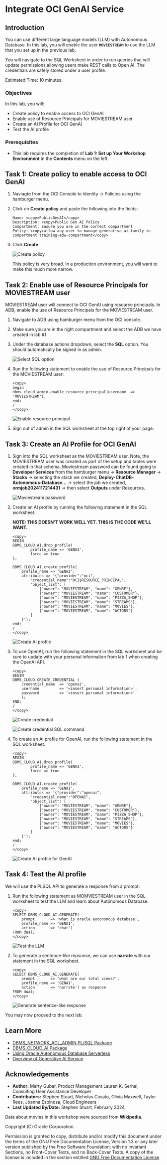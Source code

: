 # Integrate OCI GenAI Service

## Introduction

You can use different large language models (LLM) with Autonomous Database. In this lab, you will enable the user **`MOVIESTREAM`** to use the LLM that you set up in the previous lab.

You will navigate to the SQL Worksheet in order to run queries that will update permissions allowing users make REST calls to Open AI. The credentials are safely stored under a user profile.

Estimated Time: 10 minutes.

### Objectives

In this lab, you will:
* Create policy to enable access to OCI GenAI
* Enable use of Resource Principals for MOVIESTREAM user
* Create an AI Profile for OCI GenAI
* Test the AI profile


### Prerequisites
- This lab requires the completion of **Lab 1: Set up Your Workshop Environment** in the **Contents** menu on the left.

## Task 1: Create policy to enable access to OCI GenAI

1. Naviagte from the OCI Console to Identity -> Policies using the hamburger menu. 

2. Click on **Create policy** and paste the following into the fields:

    ```
    Name: <copy>PublicGenAI</copy>
    Description: <copy>Public Gen AI Policy
    Compartment: Ensure you are in the correct compartment
    Policy: <copy>allow any-user to manage generative-ai-family in compartment training-adw-compartment</copy>
    ```
3. Click **Create**

    ![Create policy](./images/create-policy.png "")
    
    This policy is very broad. In a production environment, you will want to make this much more narrow.

## Task 2: Enable use of Resource Principals for MOVIESTREAM user

MOVIESTREAM user will connect to OCI GenAI using resource principals. In ADB, enable the use of Resource Principals for the MOVIESTREAM user.

1. Navigate to ADB using hamburger menu from the OCI console. 

2. Make sure you are in the right compartment and select the ADB we have created in lab #1. 

3. Under the database actions dropdown, select the **SQL** option. You should automatically be signed in as admin. 

    ![Select SQL option](./images/sql-option.png "")

4. Run the following statement to enable the use of Resource Principals for the MOVIESTREAM user:

    ```
    <copy>
    begin
    dbms_cloud_admin.enable_resource_principal(username  => 'MOVIESTREAM');
    end;
    /
    </copy>
    ```
    ![Enable resource principal](./images/resource-principal.png "")

5. Sign out of admin in the SQL worksheet at the top right of your page. 

## Task 3: Create an AI Profile for OCI GenAI

1. Sign into the SQL worksheet as the MOVIESTREAM user. Note, the MOVIESTREAM user was created as part of the setup and tables were created in that schema. Moviestream password can be found going to **Developer Services** from the hamburger menu -> **Resource Manager** -> **Stacks** -> selecting the stack we created, **Deploy-ChatDB-Autonomous-Database...** -> select the job we created, **ormjob2024117214431** -> then select **Outputs** under Resources. 

    ![Moviestream password](./images/moviestream-pw.png "")

2. Create an AI profile by running the following statement in the SQL worksheet. 

    **NOTE: THIS DOESN'T WORK WELL YET. THIS IS THE CODE WE'LL WANT.**
    
    ```
    <copy>
    BEGIN
    DBMS_CLOUD_AI.drop_profile(
            profile_name => 'GENAI',
            force => true
    );

    DBMS_CLOUD_AI.create_profile(
        profile_name => 'GENAI',                                                             
        attributes => '{"provider":"oci",
            "credential_name":"OCI$RESOURCE_PRINCIPAL",
            "object_list": [
                {"owner": "MOVIESTREAM", "name": "GENRE"},
                {"owner": "MOVIESTREAM", "name": "CUSTOMER"},
                {"owner": "MOVIESTREAM", "name": "PIZZA_SHOP"},
                {"owner": "MOVIESTREAM", "name": "STREAMS"},
                {"owner": "MOVIESTREAM", "name": "MOVIES"},
                {"owner": "MOVIESTREAM", "name": "ACTORS"}
            ]
        }');
    end;
    /
    </copy>
    ```
    ![Create AI profile](./images/ai-profile.png "")

3. To use OpenAI, run the following statement in the SQL worksheet and be sure to update with your personal information from lab 1 when creating the OpenAI API.

    ```
    <copy>
    BEGIN
    DBMS_CLOUD.CREATE_CREDENTIAL (
        credential_name  => 'openai',
        username         => '<insert personal information>',
        password         => '<insert personal information>'
        );
    END;
    /
    </copy>
    ```

    ![Create credential](./images/create-credential.png "")

    ![Create credential SQL command](./images/create-credential2.png "")

4. To create an AI profile for OpenAI, run the following statement in the SQL worksheet. 

    ```
    <copy>
    BEGIN
    DBMS_CLOUD_AI.drop_profile(
            profile_name => 'GENAI',
            force => true
    );

    DBMS_CLOUD_AI.create_profile(
        profile_name => 'GENAI',                                                             
        attributes => '{"provider":"openai",
            "credential_name":"OPENAI",
            "object_list": [
                {"owner": "MOVIESTREAM", "name": "GENRE"},
                {"owner": "MOVIESTREAM", "name": "CUSTOMER"},
                {"owner": "MOVIESTREAM", "name": "PIZZA_SHOP"},
                {"owner": "MOVIESTREAM", "name": "STREAMS"},
                {"owner": "MOVIESTREAM", "name": "MOVIES"},
                {"owner": "MOVIESTREAM", "name": "ACTORS"}
            ]
        }');
    end;
    /
    </copy>
    ```
    ![Create AI profile for GenAI](./images/create-profile.png "")

## Task 4: Test the AI profile

We will use the PLSQL API to generate a response from a prompt:

1. Run the following statement as MOMVIESTREAM user in the SQL worksheet to test the LLM and learn about Autonomous Database.

    ```
    <copy>
    SELECT DBMS_CLOUD_AI.GENERATE(
        prompt       => 'what is oracle autonomous database',
        profile_name => 'GENAI',
        action       => 'chat')
    FROM dual;
    </copy>
    ```
    ![Test the LLM](./images/test-llm.png "")

2. To generate a sentence-like repsonse, we can use **narrate** with our statement in the SQL worksheet.

    ```
    <copy>
    SELECT DBMS_CLOUD_AI.GENERATE(
        prompt       => 'what are our total views?',
        profile_name => 'GENAI',
        action       => 'narrate') as response
    FROM dual;
    </copy>
    ```
    ![Generate sentence-like response](./images/sentence-response.png "")


You may now proceed to the next lab.

## Learn More
* [DBMS\_NETWORK\_ACL\_ADMIN PL/SQL Package](https://docs.oracle.com/en/database/oracle/oracle-database/19/arpls/DBMS_NETWORK_ACL_ADMIN.html#GUID-254AE700-B355-4EBC-84B2-8EE32011E692)
* [DBMS\_CLOUD\_AI Package](https://docs.oracle.com/en-us/iaas/autonomous-database-serverless/doc/dbms-cloud-ai-package.html)
* [Using Oracle Autonomous Database Serverless](https://docs.oracle.com/en/cloud/paas/autonomous-database/adbsa/index.html)
* [Overview of Generative AI Service](https://docs.oracle.com/en-us/iaas/Content/generative-ai/overview.htm)

## Acknowledgements
  * **Author:** Marty Gubar, Product Management Lauran K. Serhal, Consulting User Assistance Developer
  * **Contributors:** Stephen Stuart, Nicholas Cusato, Olivia Maxwell, Taylor Rees, Joanna Espinosa, Cloud Engineers 
* **Last Updated By/Date:** Stephen Stuart, February 2024

Data about movies in this workshop were sourced from **Wikipedia**.

Copyright (C)  Oracle Corporation.

Permission is granted to copy, distribute and/or modify this document
under the terms of the GNU Free Documentation License, Version 1.3
or any later version published by the Free Software Foundation;
with no Invariant Sections, no Front-Cover Texts, and no Back-Cover Texts.
A copy of the license is included in the section entitled [GNU Free Documentation License](files/gnu-free-documentation-license.txt)

